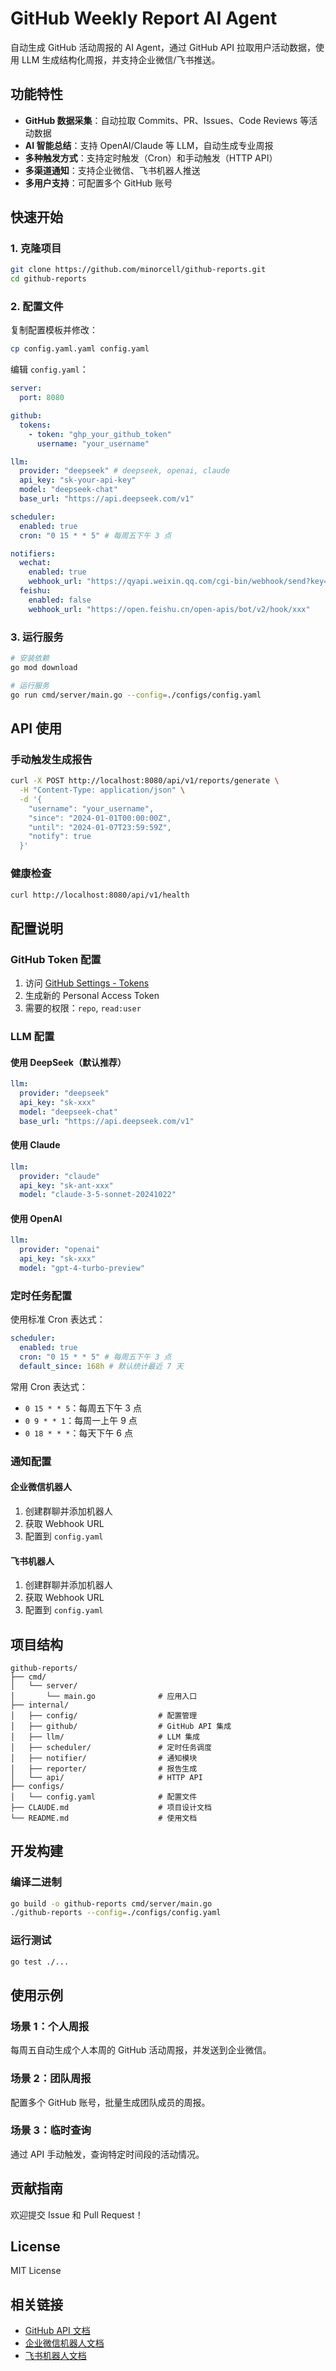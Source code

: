 # GitHub Weekly Report AI Agent

自动生成 GitHub 活动周报的 AI Agent，通过 GitHub API 拉取用户活动数据，使用 LLM 生成结构化周报，并支持企业微信/飞书推送。

## 功能特性

- **GitHub 数据采集**：自动拉取 Commits、PR、Issues、Code Reviews 等活动数据
- **AI 智能总结**：支持 OpenAI/Claude 等 LLM，自动生成专业周报
- **多种触发方式**：支持定时触发（Cron）和手动触发（HTTP API）
- **多渠道通知**：支持企业微信、飞书机器人推送
- **多用户支持**：可配置多个 GitHub 账号

## 快速开始

### 1. 克隆项目

```bash
git clone https://github.com/minorcell/github-reports.git
cd github-reports
```

### 2. 配置文件

复制配置模板并修改：

```bash
cp config.yaml.yaml config.yaml
```

编辑 `config.yaml`：

```yaml
server:
  port: 8080

github:
  tokens:
    - token: "ghp_your_github_token"
      username: "your_username"

llm:
  provider: "deepseek" # deepseek, openai, claude
  api_key: "sk-your-api-key"
  model: "deepseek-chat"
  base_url: "https://api.deepseek.com/v1"

scheduler:
  enabled: true
  cron: "0 15 * * 5" # 每周五下午 3 点

notifiers:
  wechat:
    enabled: true
    webhook_url: "https://qyapi.weixin.qq.com/cgi-bin/webhook/send?key=xxx"
  feishu:
    enabled: false
    webhook_url: "https://open.feishu.cn/open-apis/bot/v2/hook/xxx"
```

### 3. 运行服务

```bash
# 安装依赖
go mod download

# 运行服务
go run cmd/server/main.go --config=./configs/config.yaml
```

## API 使用

### 手动触发生成报告

```bash
curl -X POST http://localhost:8080/api/v1/reports/generate \
  -H "Content-Type: application/json" \
  -d '{
    "username": "your_username",
    "since": "2024-01-01T00:00:00Z",
    "until": "2024-01-07T23:59:59Z",
    "notify": true
  }'
```

### 健康检查

```bash
curl http://localhost:8080/api/v1/health
```

## 配置说明

### GitHub Token 配置

1. 访问 [GitHub Settings - Tokens](https://github.com/settings/tokens)
2. 生成新的 Personal Access Token
3. 需要的权限：`repo`, `read:user`

### LLM 配置

#### 使用 DeepSeek（默认推荐）

```yaml
llm:
  provider: "deepseek"
  api_key: "sk-xxx"
  model: "deepseek-chat"
  base_url: "https://api.deepseek.com/v1"
```

#### 使用 Claude

```yaml
llm:
  provider: "claude"
  api_key: "sk-ant-xxx"
  model: "claude-3-5-sonnet-20241022"
```

#### 使用 OpenAI

```yaml
llm:
  provider: "openai"
  api_key: "sk-xxx"
  model: "gpt-4-turbo-preview"
```

### 定时任务配置

使用标准 Cron 表达式：

```yaml
scheduler:
  enabled: true
  cron: "0 15 * * 5" # 每周五下午 3 点
  default_since: 168h # 默认统计最近 7 天
```

常用 Cron 表达式：

- `0 15 * * 5`：每周五下午 3 点
- `0 9 * * 1`：每周一上午 9 点
- `0 18 * * *`：每天下午 6 点

### 通知配置

#### 企业微信机器人

1. 创建群聊并添加机器人
2. 获取 Webhook URL
3. 配置到 `config.yaml`

#### 飞书机器人

1. 创建群聊并添加机器人
2. 获取 Webhook URL
3. 配置到 `config.yaml`

## 项目结构

```
github-reports/
├── cmd/
│   └── server/
│       └── main.go              # 应用入口
├── internal/
│   ├── config/                  # 配置管理
│   ├── github/                  # GitHub API 集成
│   ├── llm/                     # LLM 集成
│   ├── scheduler/               # 定时任务调度
│   ├── notifier/                # 通知模块
│   ├── reporter/                # 报告生成
│   └── api/                     # HTTP API
├── configs/
│   └── config.yaml              # 配置文件
├── CLAUDE.md                    # 项目设计文档
└── README.md                    # 使用文档
```

## 开发构建

### 编译二进制

```bash
go build -o github-reports cmd/server/main.go
./github-reports --config=./configs/config.yaml
```

### 运行测试

```bash
go test ./...
```

## 使用示例

### 场景 1：个人周报

每周五自动生成个人本周的 GitHub 活动周报，并发送到企业微信。

### 场景 2：团队周报

配置多个 GitHub 账号，批量生成团队成员的周报。

### 场景 3：临时查询

通过 API 手动触发，查询特定时间段的活动情况。

## 贡献指南

欢迎提交 Issue 和 Pull Request！

## License

MIT License

## 相关链接

- [GitHub API 文档](https://docs.github.com/en/rest)
- [企业微信机器人文档](https://developer.work.weixin.qq.com/document/path/91770)
- [飞书机器人文档](https://open.feishu.cn/document/ukTMukTMukTM/ucTM5YjL3ETO24yNxkjN)

